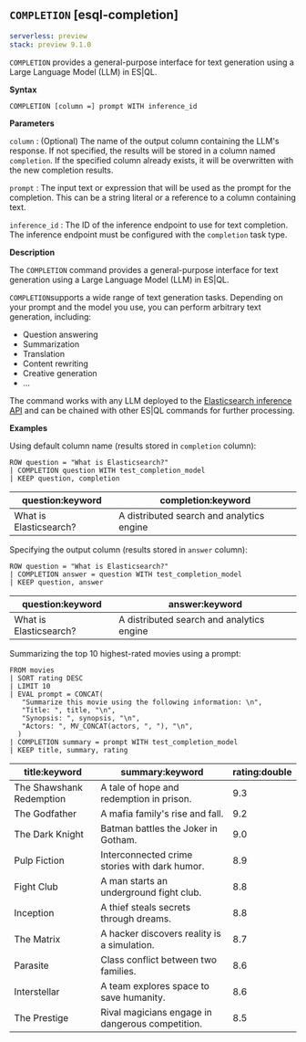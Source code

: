 ## `COMPLETION` [esql-completion]

```yaml {applies_to}
serverless: preview
stack: preview 9.1.0
```

`COMPLETION` provides a general-purpose interface for text generation using a Large Language Model (LLM) in ES|QL.

**Syntax**

```esql
COMPLETION [column =] prompt WITH inference_id
```

**Parameters**

`column`
:   (Optional) The name of the output column containing the LLM's response.
    If not specified, the results will be stored in a column named `completion`.
    If the specified column already exists, it will be overwritten with the new completion results.

`prompt`
:   The input text or expression that will be used as the prompt for the completion.
    This can be a string literal or a reference to a column containing text.

`inference_id`
:   The ID of the inference endpoint to use for text completion.
    The inference endpoint must be configured with the `completion` task type.

**Description**

The `COMPLETION`  command provides a general-purpose interface for
text generation using a Large Language Model (LLM) in ES|QL.

`COMPLETION`supports a wide range of text generation tasks. Depending on your
prompt and the model you use, you can perform arbitrary text generation,
including:

- Question answering
- Summarization
- Translation
- Content rewriting
- Creative generation
- ...

The command works with any LLM deployed to
the [Elasticsearch inference API](https://www.elastic.co/docs/api/doc/elasticsearch/operation/operation-inference-put)
and can be chained with other ES|QL commands for further processing.

**Examples**

Using default column name (results stored in `completion` column):

```esql
ROW question = "What is Elasticsearch?"
| COMPLETION question WITH test_completion_model
| KEEP question, completion
```

| question:keyword       | completion:keyword                        |
|------------------------|-------------------------------------------|
| What is Elasticsearch? | A distributed search and analytics engine |

Specifying the output column (results stored in `answer` column):

```esql
ROW question = "What is Elasticsearch?"
| COMPLETION answer = question WITH test_completion_model
| KEEP question, answer
```

| question:keyword | answer:keyword |
| --- | --- |
| What is Elasticsearch? | A distributed search and analytics engine |

Summarizing the top 10 highest-rated movies using a prompt:

```esql
FROM movies
| SORT rating DESC
| LIMIT 10
| EVAL prompt = CONCAT(
   "Summarize this movie using the following information: \n",
   "Title: ", title, "\n",
   "Synopsis: ", synopsis, "\n",
   "Actors: ", MV_CONCAT(actors, ", "), "\n",
  )
| COMPLETION summary = prompt WITH test_completion_model
| KEEP title, summary, rating
```


| title:keyword | summary:keyword | rating:double |
| --- | --- | --- |
| The Shawshank Redemption | A tale of hope and redemption in prison. | 9.3 |
| The Godfather | A mafia family's rise and fall. | 9.2 |
| The Dark Knight | Batman battles the Joker in Gotham. | 9.0 |
| Pulp Fiction | Interconnected crime stories with dark humor. | 8.9 |
| Fight Club | A man starts an underground fight club. | 8.8 |
| Inception | A thief steals secrets through dreams. | 8.8 |
| The Matrix | A hacker discovers reality is a simulation. | 8.7 |
| Parasite | Class conflict between two families. | 8.6 |
| Interstellar | A team explores space to save humanity. | 8.6 |
| The Prestige | Rival magicians engage in dangerous competition. | 8.5 |
